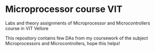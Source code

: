 # Microprocessor course VIT
 Labs and theory assignments of Microprocessor and Microcontrollers course in VIT Vellore 
 <br>

 This repository contains few DAs from my coursework of the subject Microprocessors and Microcontrollers, hope this helps! 
